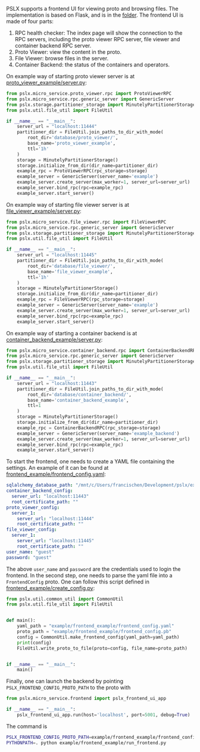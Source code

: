 PSLX supports a frontend UI for viewing proto and browsing files. The implementation is based on Flask, and is in the 
[folder](https://github.com/kfrancischen/pslx/tree/master/pslx/micro_service/frontend). The frontend UI is made of four parts:      
1. RPC health checker: The index page will show the connection to the RPC servers, including the proto viewer RPC server, file viewer
and container backend RPC server.       
2. Proto Viewer: view the content in the proto.     
3. File Viewer: browse files in the server.      
4. Container Backend: the status of the containers and operators.

On example way of starting proto viewer server is at [proto_viewer_example/server.py](https://github.com/kfrancischen/pslx/blob/master/example/proto_viewer_example/server.py):
```python
from pslx.micro_service.proto_viewer.rpc import ProtoViewerRPC
from pslx.micro_service.rpc.generic_server import GenericServer
from pslx.storage.partitioner_storage import MinutelyPartitionerStorage
from pslx.util.file_util import FileUtil

if __name__ == "__main__":
    server_url = "localhost:11444"
    partitioner_dir = FileUtil.join_paths_to_dir_with_mode(
        root_dir='database/proto_viewer/',
        base_name='proto_viewer_example',
        ttl='1h'
    )
    storage = MinutelyPartitionerStorage()
    storage.initialize_from_dir(dir_name=partitioner_dir)
    example_rpc = ProtoViewerRPC(rpc_storage=storage)
    example_server = GenericServer(server_name='example')
    example_server.create_server(max_worker=1, server_url=server_url)
    example_server.bind_rpc(rpc=example_rpc)
    example_server.start_server()
```

On example way of starting file viewer server is at [file_viewer_example/server.py](https://github.com/kfrancischen/pslx/blob/master/example/file_viewer_example/server.py):
```python
from pslx.micro_service.file_viewer.rpc import FileViewerRPC
from pslx.micro_service.rpc.generic_server import GenericServer
from pslx.storage.partitioner_storage import MinutelyPartitionerStorage
from pslx.util.file_util import FileUtil

if __name__ == "__main__":
    server_url = "localhost:11445"
    partitioner_dir = FileUtil.join_paths_to_dir_with_mode(
        root_dir='database/file_viewer/',
        base_name='file_viewer_example',
        ttl='1h'
    )
    storage = MinutelyPartitionerStorage()
    storage.initialize_from_dir(dir_name=partitioner_dir)
    example_rpc = FileViewerRPC(rpc_storage=storage)
    example_server = GenericServer(server_name='example')
    example_server.create_server(max_worker=1, server_url=server_url)
    example_server.bind_rpc(rpc=example_rpc)
    example_server.start_server()
```

On example way of starting a container backend is at [container_backend_example/server.py](https://github.com/kfrancischen/pslx/blob/master/example/container_backend_example/server.py):
```python
from pslx.micro_service.container_backend.rpc import ContainerBackendRPC
from pslx.micro_service.rpc.generic_server import GenericServer
from pslx.storage.partitioner_storage import MinutelyPartitionerStorage
from pslx.util.file_util import FileUtil

if __name__ == "__main__":
    server_url = "localhost:11443"
    partitioner_dir = FileUtil.join_paths_to_dir_with_mode(
        root_dir='database/container_backend/',
        base_name='container_backend_example',
        ttl=1
    )
    storage = MinutelyPartitionerStorage()
    storage.initialize_from_dir(dir_name=partitioner_dir)
    example_rpc = ContainerBackendRPC(rpc_storage=storage)
    example_server = GenericServer(server_name='example_backend')
    example_server.create_server(max_worker=1, server_url=server_url)
    example_server.bind_rpc(rpc=example_rpc)
    example_server.start_server()
```

To start the frontend, one needs to create a YAML file containing the settings. An example of it can be found at 
[frontend_example/frontend_config.yaml](https://github.com/kfrancischen/pslx/blob/master/example/frontend_example/frontend_config.yaml):
```yaml
sqlalchemy_database_path: "/mnt/c/Users/francischen/Development/pslx/example/frontend_example/frontend_example.db"
container_backend_config:
  server_url: "localhost:11443"
  root_certificate_path: ""
proto_viewer_config:
  server_1:
    server_url: "localhost:11444"
    root_certificate_path: ""
file_viewer_config:
  server_1:
    server_url: "localhost:11445"
    root_certificate_path: ""
user_name: "guest"
password: "guest"
```

The above `user_name` and `password` are the credentials used to login the frontend. In the second step, one needs to parse
the yaml file into a `FrontendConfig` proto. One can follow this script defined in [frontend_example/create_config.py](https://github.com/kfrancischen/pslx/blob/master/example/frontend_example/create_config.py):
```python
from pslx.util.common_util import CommonUtil
from pslx.util.file_util import FileUtil


def main():
    yaml_path = "example/frontend_example/frontend_config.yaml"
    proto_path = "example/frontend_example/frontend_config.pb"
    config = CommonUtil.make_frontend_config(yaml_path=yaml_path)
    print(config)
    FileUtil.write_proto_to_file(proto=config, file_name=proto_path)


if __name__ == "__main__":
    main()
```

Finally, one can launch the backend by pointing `PSLX_FRONTEND_CONFIG_PROTO_PATH` to the proto with
```python
from pslx.micro_service.frontend import pslx_frontend_ui_app

if __name__ == "__main__":
    pslx_frontend_ui_app.run(host='localhost', port=5001, debug=True)
```

The command is
```bash
PSLX_FRONTEND_CONFIG_PROTO_PATH=example/frontend_example/frontend_config.pb \
PYTHONPATH=. python example/frontend_example/run_frontend.py
```
